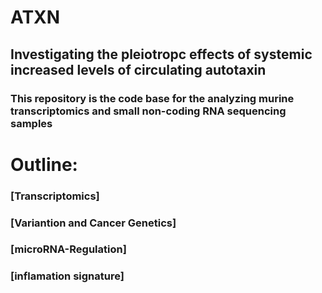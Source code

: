 # ATXN

## Investigating the pleiotropc effects of systemic increased levels of circulating autotaxin

### This repository is the code base for the analyzing murine transcriptomics and small non-coding RNA sequencing samples

# Outline:
  ### [Transcriptomics] 
  ### [Variantion and Cancer Genetics]
  ### [microRNA-Regulation]
  ### [inflamation signature]
  

